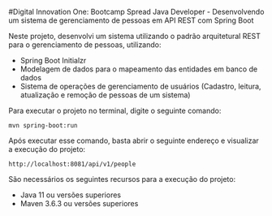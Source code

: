 #Digital Innovation One: Bootcamp Spread Java Developer - Desenvolvendo um sistema de gerenciamento de pessoas em API REST com Spring Boot

Neste projeto, desenvolvi um sistema utilizando o padrão arquitetural REST para o gerenciamento de pessoas, utilizando:
 * Spring Boot Initialzr
 * Modelagem de dados para o mapeamento das entidades em banco de dados
 * Sistema de operações de gerenciamento de usuários (Cadastro, leitura, atualização e remoção de pessoas de um sistema)

Para executar o projeto no terminal, digite o seguinte comando:

`mvn spring-boot:run`

Após executar esse comando, basta abrir o seguinte endereço e visualizar a execução do projeto:

`http://localhost:8081/api/v1/people`

São necessários os seguintes recursos para a execução do projeto:

* Java 11 ou versões superiores
* Maven 3.6.3 ou versões superiores
